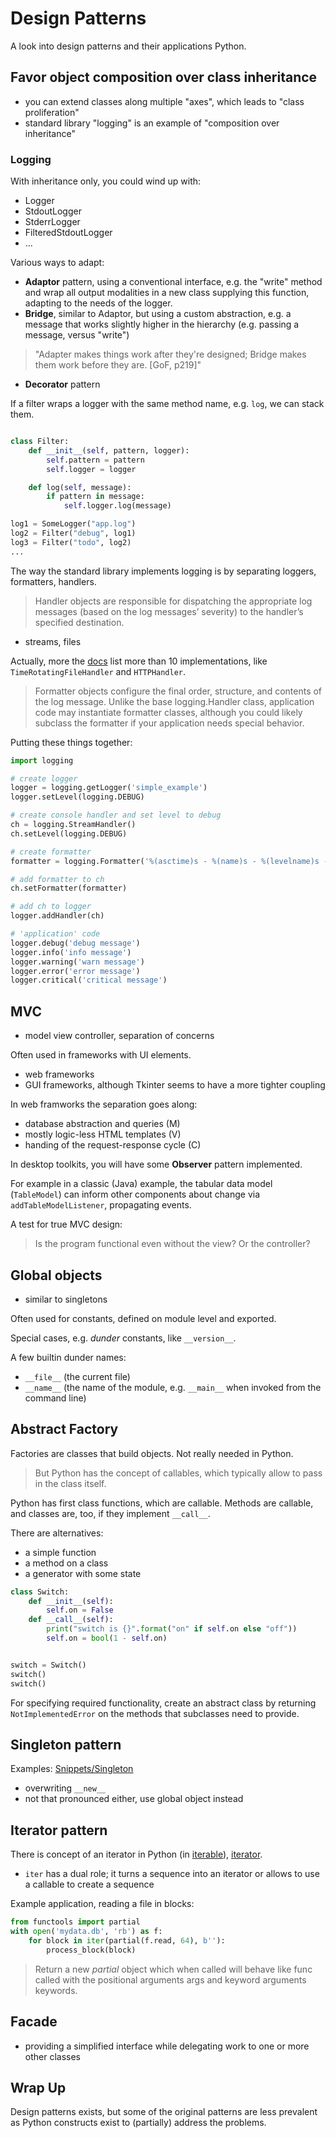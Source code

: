 # Design Patterns

A look into design patterns and their applications Python.

## Favor object composition over class inheritance

* you can extend classes along multiple "axes", which leads to "class proliferation"
* standard library "logging" is an example of "composition over inheritance"

### Logging

With inheritance only, you could wind up with:

* Logger
* StdoutLogger
* StderrLogger
* FilteredStdoutLogger
* ...

Various ways to adapt:

* **Adaptor** pattern, using a conventional interface, e.g. the "write" method and
  wrap all output modalities in a new class supplying this function, adapting to
  the needs of the logger.
* **Bridge**, similar to Adaptor, but using a custom abstraction, e.g. a message
  that works slightly higher in the hierarchy (e.g. passing a message, versus
  "write")

> "Adapter makes things work after they're designed; Bridge makes them work
> before they are. [GoF, p219]"

* **Decorator** pattern

If a filter wraps a logger with the same method name, e.g. `log`, we can stack
them.

```python

class Filter:
    def __init__(self, pattern, logger):
        self.pattern = pattern
        self.logger = logger

    def log(self, message):
        if pattern in message:
            self.logger.log(message)

log1 = SomeLogger("app.log")
log2 = Filter("debug", log1)
log3 = Filter("todo", log2)
...
```

The way the standard library implements logging is by separating loggers, formatters, handlers.

> Handler objects are responsible for dispatching the appropriate log messages
> (based on the log messages’ severity) to the handler’s specified destination. 

* streams, files

Actually, more the
[docs](https://docs.python.org/3/howto/logging.html#useful-handlers) list more
than 10 implementations, like `TimeRotatingFileHandler` and `HTTPHandler`.

> Formatter objects configure the final order, structure, and contents of the
> log message. Unlike the base logging.Handler class, application code may
> instantiate formatter classes, although you could likely subclass the
> formatter if your application needs special behavior. 

Putting these things together:

```python
import logging

# create logger
logger = logging.getLogger('simple_example')
logger.setLevel(logging.DEBUG)

# create console handler and set level to debug
ch = logging.StreamHandler()
ch.setLevel(logging.DEBUG)

# create formatter
formatter = logging.Formatter('%(asctime)s - %(name)s - %(levelname)s - %(message)s')

# add formatter to ch
ch.setFormatter(formatter)

# add ch to logger
logger.addHandler(ch)

# 'application' code
logger.debug('debug message')
logger.info('info message')
logger.warning('warn message')
logger.error('error message')
logger.critical('critical message')
```

## MVC

* model view controller, separation of concerns

Often used in frameworks with UI elements.

* web frameworks
* GUI frameworks, although Tkinter seems to have a more tighter coupling

In web framworks the separation goes along:

* database abstraction and queries (M)
* mostly logic-less HTML templates (V)
* handing of the request-response cycle (C)

In desktop toolkits, you will have some **Observer** pattern implemented.

For example in a classic (Java) example, the tabular data model (`TableModel`) can
inform other components about change via `addTableModelListener`, propagating events.

A test for true MVC design:

> Is the program functional even without the view? Or the controller?

## Global objects

* similar to singletons

Often used for constants, defined on module level and exported.

Special cases, e.g. *dunder* constants, like `__version__`.

A few builtin dunder names:

* `__file__` (the current file)
* `__name__` (the name of the module, e.g. `__main__` when invoked from the command line)

## Abstract Factory

Factories are classes that build objects. Not really needed in Python.

> But Python has the concept of callables, which typically allow to pass in the
> class itself.

Python has first class functions, which are callable. Methods are callable, and
classes are, too, if they implement `__call__`.

There are alternatives:

* a simple function
* a method on a class
* a generator with some state

```python
class Switch:
    def __init__(self):
        self.on = False
    def __call__(self):
        print("switch is {}".format("on" if self.on else "off"))
        self.on = bool(1 - self.on)


switch = Switch()
switch()
switch()
```

For specifying required functionality, create an abstract class by returning
`NotImplementedError` on the methods that subclasses need to provide. 

## Singleton pattern

Examples: [Snippets/Singleton](Snippets/Singleton)

* overwriting `__new__`
* not that pronounced either, use global object instead

## Iterator pattern

There is concept of an iterator in Python (in
[iterable](https://docs.python.org/3/library/collections.abc.html#collections.abc.Iterable)),
[iterator](https://docs.python.org/3/library/collections.abc.html#collections.abc.Iterator).

* `iter` has a dual role; it turns a sequence into an iterator or allows to use
  a callable to create a sequence

Example application, reading a file in blocks:

```python
from functools import partial
with open('mydata.db', 'rb') as f:
    for block in iter(partial(f.read, 64), b''):
        process_block(block)
```

> Return a new *partial* object which when called will behave like func called
> with the positional arguments args and keyword arguments keywords.


## Facade

* providing a simplified interface while delegating work to one or more other classes




## Wrap Up

Design patterns exists, but some of the original patterns are less prevalent as
Python constructs exist to (partially) address the problems.

